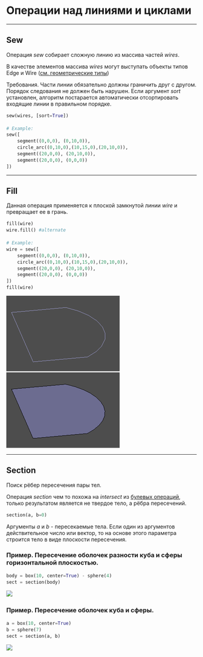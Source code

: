 # Операции над линиями и циклами

---
## Sew
Операция _sew_ собирает сложную линию из массива частей _wires_. 

В качестве элементов массива _wires_ могут выступать объекты типов Edge и Wire ([см. геометрические типы](https://mirmik.github.io/zencad/ru/geomcore.html)) 

Требования. Части линии обязательно должны граничить друг с другом. Порядок следования не должен быть нарушен. Если аргумент _sort_ установлен, алгоритм постарается автоматически отсортировать входящие линии в правильном порядке.

```python
sew(wires, [sort=True])

# Example:
sew([
	segment((0,0,0), (0,10,0)), 
	circle_arc((0,10,0),(10,15,0),(20,10,0)), 
	segment((20,0,0), (20,10,0)),
	segment((20,0,0), (0,0,0))
])
```

----------------------------------
## Fill
Данная операция применяется к плоской замкнутой линии _wire_ и превращает ее в грань.
```python
fill(wire)
wire.fill() #alternate

# Example:
wire = sew([
	segment((0,0,0), (0,10,0)), 
	circle_arc((0,10,0),(10,15,0),(20,10,0)), 
	segment((20,0,0), (20,10,0)),
	segment((20,0,0), (0,0,0))
])
fill(wire)
```
![](../images/generic/fill0.png)
![](../images/generic/fill1.png)  

------------------------------
## Section
Поиск рёбер пересечения пары тел.

Операция _section_ чем то похожа на _intersect_ из [булевых операций](https://mirmik.github.io/zencad/ru/boolops.html), только результатом является не твердое тело, а рёбра пересечений. 

```python
section(a, b=0)
```

Аргументы _a_ и _b_ - пересекаемые тела. Если один из аргументов действительное число или вектор, то на основе этого параметра строится тело в виде плоскости пересечения.

### Пример. Пересечение оболочек разности куба и сферы горизонтальной плоскостью.
```python
body = box(10, center=True) - sphere(4)
sect = section(body)
```
![](../images/generic/section0.png)  

### Пример. Пересечение оболочек куба и сферы.
```python
a = box(10, center=True) 
b = sphere(7)
sect = section(a, b)
```
![](../images/generic/section1.png)